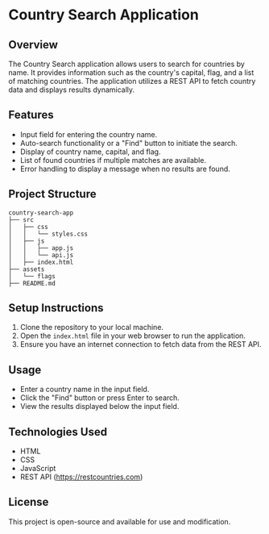 # Country Search Application

## Overview
The Country Search application allows users to search for countries by name. It provides information such as the country's capital, flag, and a list of matching countries. The application utilizes a REST API to fetch country data and displays results dynamically.

## Features
- Input field for entering the country name.
- Auto-search functionality or a "Find" button to initiate the search.
- Display of country name, capital, and flag.
- List of found countries if multiple matches are available.
- Error handling to display a message when no results are found.

## Project Structure
```
country-search-app
├── src
│   ├── css
│   │   └── styles.css
│   ├── js
│   │   ├── app.js
│   │   └── api.js
│   ├── index.html
├── assets
│   └── flags
├── README.md
```

## Setup Instructions
1. Clone the repository to your local machine.
2. Open the `index.html` file in your web browser to run the application.
3. Ensure you have an internet connection to fetch data from the REST API.

## Usage
- Enter a country name in the input field.
- Click the "Find" button or press Enter to search.
- View the results displayed below the input field.

## Technologies Used
- HTML
- CSS
- JavaScript
- REST API (https://restcountries.com)

## License
This project is open-source and available for use and modification.
